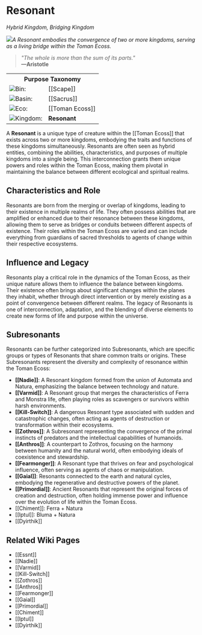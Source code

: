 <!-- wiki-header-section:start -->
# Resonant
_Hybrid Kingdom, Bridging Kingdom_

<img src="wiki_images/Resonant.png"><i>A Resonant embodies the convergence of two or more kingdoms, serving as a living bridge within the Toman Ecoss.</i></img>

> _"The whole is more than the sum of its parts."_  
> **—Aristotle**

<!-- wiki-header-section:end -->

<div class="taxonomy-table">
  <table>
    <tr>
      <th colspan="3">Purpose Taxonomy</th>
    </tr>
    <tr>
      <td class="taxon-label"><img src="../svg/bin.svg" class="taxon-icon">Bin:</td>
      <td class="taxon-content" colspan="2">[[Scape]]</td>
    </tr>
    <tr>
      <td class="taxon-label"><img src="../svg/basin.svg" class="taxon-icon">Basin:</td>
      <td class="taxon-content" colspan="2">[[Sacrus]]</td>
    </tr>
    <tr>
      <td class="taxon-label"><img src="../svg/eco.svg" class="taxon-icon">Eco:</td>
      <td class="taxon-content" colspan="2">[[Toman Ecoss]]</td>
    </tr>
    <tr>
      <td class="taxon-label"><img src="../svg/kingdom.svg" class="taxon-icon">Kingdom:</td>
      <td class="taxon-content" colspan="2"><strong>Resonant</strong></td>
    </tr>
  </table>
</div>

A **Resonant** is a unique type of creature within the [[Toman Ecoss]] that exists across two or more kingdoms, embodying the traits and functions of these kingdoms simultaneously. Resonants are often seen as hybrid entities, combining the abilities, characteristics, and purposes of multiple kingdoms into a single being. This interconnection grants them unique powers and roles within the Toman Ecoss, making them pivotal in maintaining the balance between different ecological and spiritual realms.

## Characteristics and Role

Resonants are born from the merging or overlap of kingdoms, leading to their existence in multiple realms of life. They often possess abilities that are amplified or enhanced due to their resonance between these kingdoms, allowing them to serve as bridges or conduits between different aspects of existence. Their roles within the Toman Ecoss are varied and can include everything from guardians of sacred thresholds to agents of change within their respective ecosystems.

## Influence and Legacy

Resonants play a critical role in the dynamics of the Toman Ecoss, as their unique nature allows them to influence the balance between kingdoms. Their existence often brings about significant changes within the planes they inhabit, whether through direct intervention or by merely existing as a point of convergence between different realms. The legacy of Resonants is one of interconnection, adaptation, and the blending of diverse elements to create new forms of life and purpose within the universe.

## Subresonants

Resonants can be further categorized into Subresonants, which are specific groups or types of Resonants that share common traits or origins. These Subresonants represent the diversity and complexity of resonance within the Toman Ecoss:

- **[[Nadie]]**: A Resonant kingdom formed from the union of Automata and Natura, emphasizing the balance between technology and nature.
- **[[Varmid]]**: A Resonant group that merges the characteristics of Ferra and Monstra life, often playing roles as scavengers or survivors within harsh environments.
- **[[Kill-Switch]]**: A dangerous Resonant type associated with sudden and catastrophic changes, often acting as agents of destruction or transformation within their ecosystems.
- **[[Zothros]]**: A Subresonant representing the convergence of the primal instincts of predators and the intellectual capabilities of humanoids.
- **[[Anthros]]**: A counterpart to Zothros, focusing on the harmony between humanity and the natural world, often embodying ideals of coexistence and stewardship.
- **[[Fearmonger]]**: A Resonant type that thrives on fear and psychological influence, often serving as agents of chaos or manipulation.
- **[[Gaial]]**: Resonants connected to the earth and natural cycles, embodying the regenerative and destructive powers of the planet.
- **[[Primordial]]**: Ancient Resonants that represent the original forces of creation and destruction, often holding immense power and influence over the evolution of life within the Toman Ecoss.
- [[Chiment]]: Ferra + Natura
- [[Iptul]]: Bluma + Natura
- [[Dyirthik]]

## Related Wiki Pages

- [[Essnt]]
- [[Nadie]]
- [[Varmid]]
- [[Kill-Switch]]
- [[Zothros]]
- [[Anthros]]
- [[Fearmonger]]
- [[Gaial]]
- [[Primordial]]
- [[Chiment]]
- [[Iptul]]
- [[Dyirthik]]
